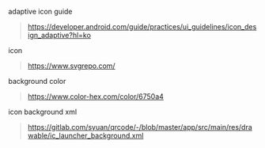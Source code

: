 



adaptive icon guide
> https://developer.android.com/guide/practices/ui_guidelines/icon_design_adaptive?hl=ko

icon
> https://www.svgrepo.com/

background color
> https://www.color-hex.com/color/6750a4

icon background xml
> https://gitlab.com/syuan/qrcode/-/blob/master/app/src/main/res/drawable/ic_launcher_background.xml


<!--stackedit_data:
eyJoaXN0b3J5IjpbLTE2MjQ4NDk0ODRdfQ==
-->